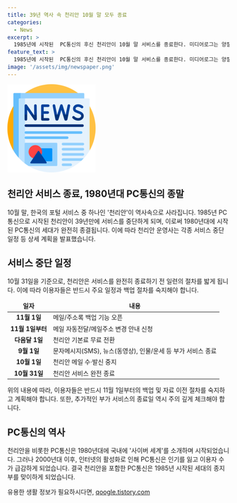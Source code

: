 ```yaml
---
title: 39년 역사 속 천리안 10월 말 모두 종료
categories:
  - News
excerpt: >
  1985년에 시작된  PC통신의 후신 천리안이 10월 말 서비스를 종료한다. 미디어로그는 양질의 메일 서비스 유지가 어려워 하는 결정이라고 밝혔으며, 사용자들의 자료 저장과 이메일 이전을 지원할 예정이다. PC통신의 대표적인 서비스들 중 하나로 39년 만에 사라지게 되며, 10월 31일 완전히 종료된다. 과거에 사이버 세계를 선보인 이후, 인터넷의 활성화와 포털 서비스의 등장으로 사용자가 급감하면서 명성을 회복하지 못했다.
feature_text: >
  1985년에 시작된  PC통신의 후신 천리안이 10월 말 서비스를 종료한다. 미디어로그는 양질의 메일 서비스 유지가 어려워 하는 결정이라고 밝혔으며, 사용자들의 자료 저장과 이메일 이전을 지원할 예정이다. PC통신의 대표적인 서비스들 중 하나로 39년 만에 사라지게 되며, 10월 31일 완전히 종료된다. 과거에 사이버 세계를 선보인 이후, 인터넷의 활성화와 포털 서비스의 등장으로 사용자가 급감하면서 명성을 회복하지 못했다.
image: '/assets/img/newspaper.png'
---
```


<p><img src="/assets/img/newspaper.png" alt="kimp 속보" /></p>

<h2 data-ke-size="size26">천리안 서비스 종료, 1980년대 PC통신의 종말</h2>

<p data-ke-size="size16">10월 말, 한국의 포털 서비스 중 하나인 '천리안'이 역사속으로 사라집니다. 1985년 PC통신으로 시작된 천리안이 39년만에 서비스를 중단하게 되며, 이로써 1980년대에 시작된 PC통신의 세대가 완전히 종결됩니다. 이에 따라 천리안 운영사는 각종 서비스 중단 일정 등 상세 계획을 발표했습니다.</p>

<h2 data-ke-size="size24">서비스 중단 일정</h2>

<p data-ke-size="size16">10월 31일을 기준으로, 천리안은 서비스를 완전히 종료하기 전 일련의 절차를 밟게 됩니다. 이에 따라 이용자들은 반드시 주요 일정과 백업 절차를 숙지해야 합니다.</p>

<table>
<thead>
<tr>
<td style="text-align: center; height: 17px;"><b>일자</b></td>
<td style="text-align: center; height: 17px;"><b>내용</b></td>
</tr>
</thead>
<tbody>
<tr>
<td style="text-align: center; height: 17px;"><b>11월 1일</b></td>
<td>메일/주소록 백업 기능 오픈</td>
</tr>
<tr>
<td style="text-align: center; height: 17px;"><b>11월 1일부터</b></td>
<td>메일 자동전달/메일주소 변경 안내 신청</td>
</tr>
<tr>
<td style="text-align: center; height: 17px;"><b>다음달 1일</b></td>
<td>천리안 기본료 무료 전환</td>
</tr>
<tr>
<td style="text-align: center; height: 17px;"><b>9월 1일</b></td>
<td>문자메시지(SMS), 뉴스(동영상), 인물/운세 등 부가 서비스 종료</td>
</tr>
<tr>
<td style="text-align: center; height: 17px;"><b>10월 1일</b></td>
<td>천리안 메일 수·발신 중지</td>
</tr>
<tr>
<td style="text-align: center; height: 17px;"><b>10월 31일</b></td>
<td>천리안 서비스 완전 종료</td>
</tr>
</tbody>
</table>

<p data-ke-size="size16">위의 내용에 따라, 이용자들은 반드시 11월 1일부터의 백업 및 자료 이전 절차를 숙지하고 계획해야 합니다. 또한, 추가적인 부가 서비스의 종료일 역시 주의 깊게 체크해야 합니다.</p>

<h2 data-ke-size="size24">PC통신의 역사</h2>

<p data-ke-size="size16">천리안을 비롯한 PC통신은 1980년대에 국내에 '사이버 세계'를 소개하며 시작되었습니다. 그러나 2000년대 이후, 인터넷의 활성화로 인해 PC통신은 인기를 잃고 이용자 수가 급감하게 되었습니다. 결국 천리안을 포함한 PC통신은 1985년 시작된 세대의 종지부를 맞이하게 되었습니다.</p>
유용한 생활 정보가 필요하시다면, <a href="https://qoogle.tistory.com" rel="dofollow">qoogle.tistory.com</a>


